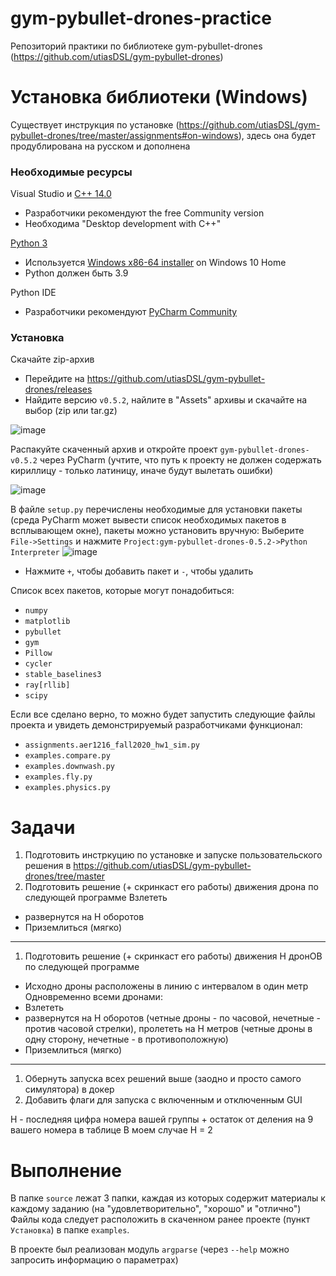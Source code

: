 # gym-pybullet-drones-practice
Репозиторий практики по библиотеке gym-pybullet-drones (https://github.com/utiasDSL/gym-pybullet-drones)
# Установка библиотеки (Windows)
Существует инструкция по установке (https://github.com/utiasDSL/gym-pybullet-drones/tree/master/assignments#on-windows), здесь она будет продублирована на русском и дополнена

### Необходимые ресурсы

 Visual Studio и [C++ 14.0](https://visualstudio.microsoft.com/downloads/)
- Разработчики рекомендуют the free Community version
- Необходима "Desktop development with C++"

[Python 3](https://www.python.org/downloads/release/python-390/)
- Используется [Windows x86-64 installer](https://www.python.org/ftp/python/3.9.0/python-3.9.0-amd64.exe) on Windows 10 Home
- Python должен быть 3.9

Python IDE
- Разработчики рекомендуют [PyCharm Community](https://www.jetbrains.com/pycharm/download/#section=windows)

### Установка

Скачайте zip-архив
- Перейдите на https://github.com/utiasDSL/gym-pybullet-drones/releases
- Найдите версию `v0.5.2`, найлите в "Assets" архивы и скачайте на выбор (zip или tar.gz)

![image](https://github.com/emptyfs/gym-pybullet-drones-practic/assets/54939750/97edb206-8ea4-4617-aa06-bf3e77fd3dd8)

Распакуйте скаченный архив и откройте проект `gym-pybullet-drones-v0.5.2` через PyCharm (учтите, что путь к проекту не должен содержать кириллицу - только латиницу, иначе будут вылетать ошибки)

![image](https://github.com/emptyfs/gym-pybullet-drones-practic/assets/54939750/203f6ac6-d59d-49f8-8d5c-835da5dfd457)

В файле `setup.py` перечислены необходимые для установки пакеты (среда PyCharm может вывести список необходимых пакетов в всплывающем окне), пакеты можно установить вручную:
Выберите `File->Settings` и нажмите `Project:gym-pybullet-drones-0.5.2->Python Interpreter`
![image](https://github.com/emptyfs/gym-pybullet-drones-practic/assets/54939750/089db82b-6607-4173-953a-fd751b32edce)
- Нажмите `+`, чтобы добавить пакет и `-`, чтобы удалить

Список всех пакетов, которые могут понадобиться:
- `numpy`
- `matplotlib`
- `pybullet`
- `gym`
- `Pillow`
- `сycler`
- `stable_baselines3`
- `ray[rllib]`
- `scipy`

Если все сделано верно, то можно будет запустить следующие файлы проекта и увидеть демонстрируемый разработчиками функционал:
- `assignments.aer1216_fall2020_hw1_sim.py`
- `examples.compare.py`
- `examples.downwash.py`
- `examples.fly.py`
- `examples.physics.py`

# Задачи
1) Подготовить инстркуцию по установке и запуске пользовательского решения в https://github.com/utiasDSL/gym-pybullet-drones/tree/master
2) Подготовить решение (+ скринкаст его работы) движения дрона по следующей программе
Взлететь 
- развернутся на  Н оборотов
- Приземлиться (мягко)
---------------
1) Подготовить решение (+ скринкаст его работы) движения Н дронОВ по следующей программе
- Исходно дроны расположены в линию с интервалом в один метр
Одновременно всеми дронами:
- Взлететь 
- развернутся на  Н оборотов (четные дроны - по часовой, нечетные - против часовой стрелки), пролететь на Н метров (четные дроны в одну сторону, нечетные  - в противоположную)
- Приземлиться (мягко)
---------------
1) Обернуть запуска всех решений выше (заодно и просто самого симулятора) в докер
2) Добавить флаги для запуска с включенным и отключенным GUI

Н - последняя цифра номера вашей группы + остаток от деления на 9 вашего номера в таблице
В моем случае H = 2

# Выполнение
В папке `source` лежат 3 папки, каждая из которых содержит материалы к каждому заданию (на "удовлетворительно", "хорошо" и "отлично")
Файлы кода следует расположить в скаченном ранее проекте (пункт `Установка`) в папке `examples`.

В проекте был реализован модуль `argparse` (через `--help` можно запросить информацию о параметрах)

